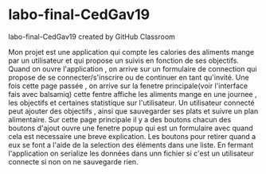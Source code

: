# labo-final-CedGav19
labo-final-CedGav19 created by GitHub Classroom


Mon projet est une application qui compte les calories des aliments mange par un utilisateur et qui propose un suivis en fonction de ses objectifs. 
Quand on ouvre l'application , on arrive sur un formulaire de connection qui propose de se connecter/s'inscrire ou de continuer en tant qu'invité.
Une fois cette page passée , on arrive sur la fenetre principale(voir l'interface fais avec balsamiq) cette fentre affiche les aliments mange en une journee , 
les objectifs et certaines statistique sur l'utilisateur.
Un utilisateur connecté peut ajouter des objectifs , ainsi que sauvegarder ses plats et suivre un plan alimentaire. 
Sur cette page principale il y a des boutons chacun des boutons d'ajout ouvre une fenetre popup qui est un formulaire avec quand cela est necessaire une breve explication.
Les boutons pour retirer quand a eux se font a l'aide de la selection des éléments dans une liste.
En fermant l'application on serialize les données dans unn fichier si c'est un utilisateur connecte si non on ne sauvegarde rien.
